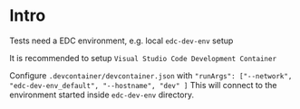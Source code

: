 # Intro
Tests need a EDC environment, e.g. local `edc-dev-env` setup

It is recommended to setup `Visual Studio Code Development Container`

Configure `.devcontainer/devcontainer.json` with `"runArgs": ["--network", "edc-dev-env_default", "--hostname", "dev" ]`
This will connect to the environment started inside `edc-dev-env` directory.

